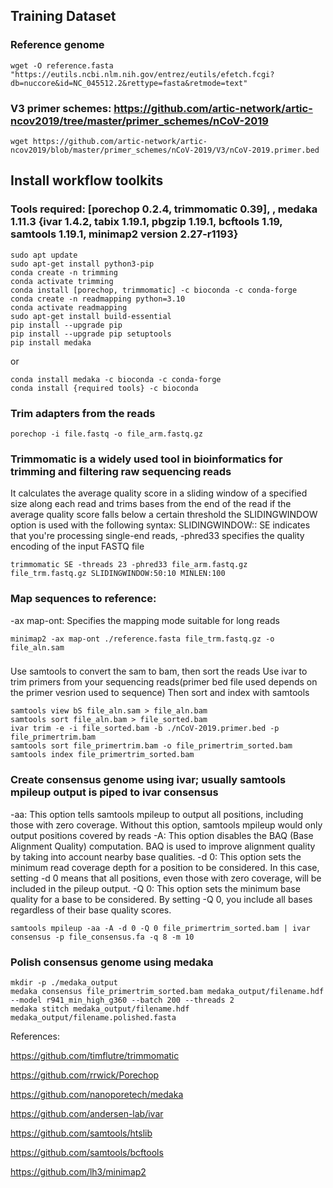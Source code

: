 ## Training Dataset
### Reference genome
```
wget -O reference.fasta "https://eutils.ncbi.nlm.nih.gov/entrez/eutils/efetch.fcgi?db=nuccore&id=NC_045512.2&rettype=fasta&retmode=text"

```
### V3 primer schemes: https://github.com/artic-network/artic-ncov2019/tree/master/primer_schemes/nCoV-2019
```
wget https://github.com/artic-network/artic-ncov2019/blob/master/primer_schemes/nCoV-2019/V3/nCoV-2019.primer.bed
```

## Install workflow toolkits
### Tools required: [porechop 0.2.4, trimmomatic 0.39], , medaka 1.11.3 {ivar 1.4.2, tabix 1.19.1, pbgzip 1.19.1, bcftools 1.19, samtools 1.19.1, minimap2 version 2.27-r1193}
```
sudo apt update
sudo apt-get install python3-pip
conda create -n trimming
conda activate trimming
conda install [porechop, trimmomatic] -c bioconda -c conda-forge
conda create -n readmapping python=3.10
conda activate readmapping
sudo apt-get install build-essential
pip install --upgrade pip
pip install --upgrade pip setuptools
pip install medaka
```
 or
 
 ```
conda install medaka -c bioconda -c conda-forge
conda install {required tools} -c bioconda

```
### Trim adapters from the reads
```
porechop -i file.fastq -o file_arm.fastq.gz
```
### Trimmomatic is a widely used tool in bioinformatics for trimming and filtering raw sequencing reads
It calculates the average quality score in a sliding window of a specified size along each read and trims bases from the end of the read if the average quality score falls below a certain threshold
the SLIDINGWINDOW option is used with the following syntax: SLIDINGWINDOW:<windowSize>:<requiredQuality>
SE indicates that you're processing single-end reads, -phred33 specifies the quality encoding of the input FASTQ file
```
trimmomatic SE -threads 23 -phred33 file_arm.fastq.gz file_trm.fastq.gz SLIDINGWINDOW:50:10 MINLEN:100

```
### Map sequences to reference: 
-ax map-ont: Specifies the mapping mode suitable for long reads
```
minimap2 -ax map-ont ./reference.fasta file_trm.fastq.gz -o file_aln.sam

```
### 
Use samtools to convert the sam to bam, then sort the reads
Use ivar to trim primers from your sequencing reads(primer bed file used depends on the primer vesrion used to sequence)
Then sort and index with samtools
```
samtools view bS file_aln.sam > file_aln.bam
samtools sort file_aln.bam > file_sorted.bam
ivar trim -e -i file_sorted.bam -b ./nCoV-2019.primer.bed -p file_primertrim.bam 
samtools sort file_primertrim.bam -o file_primertrim_sorted.bam
samtools index file_primertrim_sorted.bam
```
### Create consensus genome using ivar; usually samtools mpileup output is piped to ivar consensus
-aa: This option tells samtools mpileup to output all positions, including those with zero coverage. Without this option, samtools mpileup would only output positions covered by reads
-A: This option disables the BAQ (Base Alignment Quality) computation. BAQ is used to improve alignment quality by taking into account nearby base qualities. 
-d 0: This option sets the minimum read coverage depth for a position to be considered. In this case, setting -d 0 means that all positions, even those with zero coverage, will be included in the pileup output.
-Q 0: This option sets the minimum base quality for a base to be considered. By setting -Q 0, you include all bases regardless of their base quality scores.
```
samtools mpileup -aa -A -d 0 -Q 0 file_primertrim_sorted.bam | ivar consensus -p file_consensus.fa -q 8 -m 10

```
### Polish consensus genome using medaka
```
mkdir -p ./medaka_output
medaka consensus file_primertrim_sorted.bam medaka_output/filename.hdf  --model r941_min_high_g360 --batch 200 --threads 2
medaka stitch medaka_output/filename.hdf medaka_output/filename.polished.fasta
```

References:

https://github.com/timflutre/trimmomatic

https://github.com/rrwick/Porechop

https://github.com/nanoporetech/medaka

https://github.com/andersen-lab/ivar

https://github.com/samtools/htslib

https://github.com/samtools/bcftools

https://github.com/lh3/minimap2
